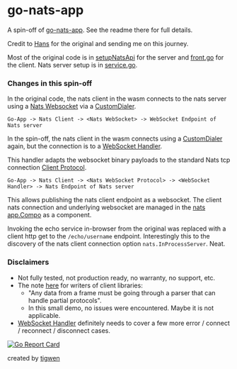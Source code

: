 # go-nats-app

A spin-off of [go-nats-app](https://github.com/oderwat/go-nats-app/). See the readme there for full details.

Credit to [Hans](https://github.com/oderwat/) for the original and sending me on this journey.

Most of the original code is in [setupNatsApi](api/api.go#L44) for the server
and [front.go](goapp/compo/front/front.go) for the client. Nats server setup is
in [service.go](goapp/service/service.go#L222).

### Changes in this spin-off

In the original code, the nats client in the wasm connects to the nats server
using a [Nats Websocket](https://docs.nats.io/running-a-nats-service/configuration/websocket) via
a [CustomDialer](https://github.com/nats-io/nats.go/blob/6c6add8d63597f84bee75d37bb1520e01552a02d/nats.go#L252).

`Go-App -> Nats Client -> <Nats WebSocket> -> WebSocket Endpoint of Nats server`

In the spin-off, the nats client in the wasm connects using
a [CustomDialer](https://github.com/nats-io/nats.go/blob/6c6add8d63597f84bee75d37bb1520e01552a02d/nats.go#L252) again,
but the connection is to a [WebSocket Handler](api/api.go#L94).

This handler adapts the websocket binary payloads to the standard Nats tcp
connection [Client Protocol](https://docs.nats.io/reference/reference-protocols/nats-protocol).

`Go-App -> Nats Client -> <Nats WebSocket Protocol> -> <WebSocket Handler> -> Nats Endpoint of Nats server`

This allows publishing the nats client endpoint as a websocket.
The client nats connection and underlying websocket are managed in the [nats app.Compo](goapp/compo/nats) as a
component.

Invoking the echo service in-browser from the original was replaced with a client http get to the `/echo/username` endpoint.
Interestingly this to the discovery of the nats client connection option `nats.InProcessServer`. Neat.

### Disclaimers

* Not fully tested, not production ready, no warranty, no support, etc.
* The note [here](https://docs.nats.io/running-a-nats-service/configuration/websocket) for writers of client libraries:
    * "Any data from a frame must be going through a parser that can handle partial protocols".
    * In this small demo, no issues were encountered. Maybe it is not applicable.
* [WebSocket Handler](api/api.go#L94) definitely needs to cover a few more error / connect / reconnect / disconnect
  cases.
 

[![Go Report Card](https://goreportcard.com/badge/github.com/mlctrez/go-nats-app)](https://goreportcard.com/report/github.com/mlctrez/go-nats-app)

created by [tigwen](https://github.com/mlctrez/tigwen)
